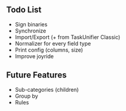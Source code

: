 ## Todo List

* Sign binaries
* Synchronize
* Import/Export (+ from TaskUnifier Classic)
* Normalizer for every field type
* Print config (columns, size)
* Improve joyride

## Future Features

* Sub-categories (children)
* Group by
* Rules